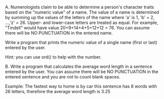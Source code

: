 A. Numerologists claim to be able to determine a person's character traits based on the "numeric value" of a name.  The value of a name is determined by summing up the values of the letters of the name where 'a' is 1, 'b' = 2, …,'z' = 26.  Upper- and lower-case letters are treated as equal.  For example, "Tindell" would have value 20+9+14+4+5+12+12 = 76. You can assume there will be NO PUNCTUATION in the entered name.

Write a program that prints the numeric value of a single name (first or last) entered by the user.

Hint: you can use ord() to help with the number.

B. Write a program that calculates the average word length in a sentence entered by the user. You can assume there will be NO PUNCTUATION in the entered sentence and you are not to count blank spaces.

Example: The fastest way to home is by car
this sentence has 8 words with 26 letters, therefore the average word length is 3.25
